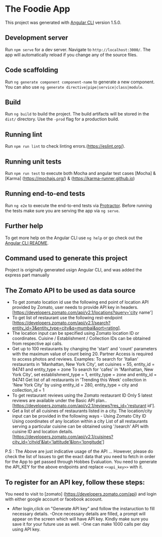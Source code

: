 # The Foodie App

This project was generated with [Angular CLI](https://github.com/angular/angular-cli) version 1.5.0.

## Development server

Run `npm serve` for a dev server. Navigate to `http://localhost:3000/`. The app will automatically reload if you change any of the source files.

## Code scaffolding

Run `ng generate component component-name` to generate a new component. You can also use `ng generate directive|pipe|service|class|module`.

## Build

Run `ng build` to build the project. The build artifacts will be stored in the `dist/` directory. Use the `-prod` flag for a production build.

## Running lint

Run `npm run lint` to check linting errors.(https://eslint.org/).

## Running unit tests

Run `npm run test` to execute both Mocha and angular test cases [Mocha] & [Karma] (https://mochajs.org/) & (https://karma-runner.github.io) 

## Running end-to-end tests

Run `ng e2e` to execute the end-to-end tests via [Protractor](http://www.protractortest.org/).
Before running the tests make sure you are serving the app via `ng serve`.

## Further help

To get more help on the Angular CLI use `ng help` or go check out the [Angular CLI README](https://github.com/angular/angular-cli/blob/master/README.md).

## Command used to generate this project
Project is originally generated usign Angular CLI, and was added the express part manually

## The Zomato API to be used as data source
- To get zomato location id use the following end point of location API provided by Zomato, user needs to provide API key in headers. [https://developers.zomato.com/api/v2.1/locations?query='city name']
- To get list of restaurant use the following rest-endpoint [https://developers.zomato.com/api/v2.1/search?entity_id=3&entity_type=city&q=mumbai&sort=rating].
- The location input can be specified using Zomato location ID or coordinates. Cuisine / Establishment / Collection IDs can be obtained from respective api calls. 
- Get up to 100 restaurants by changing the 'start' and 'count' parameters with the maximum value of count being 20. Partner Access is required to access photos and reviews.
Examples:
To search for 'Italian' restaurants in 'Manhattan, New York City', set cuisines = 55, entity_id = 94741 and entity_type = zone
To search for 'cafes' in 'Manhattan, New York City', set establishment_type = 1, entity_type = zone and entity_id = 94741
Get list of all restaurants in 'Trending this Week' collection in 'New York City' by using entity_id = 280, entity_type = city and collection_id = 1
- To get restaurant reviews using the Zomato restaurant ID  Only 5 latest reviews are available under the Basic API plan.. [https://developers.zomato.com/api/v2.1/reviews?res_id='resturant id'].
- Get a list of all cuisines of restaurants listed in a city. The location/city input can be provided in the following ways -
  Using Zomato City ID
  Using coordinates of any location within a city
  List of all restaurants serving a particular cuisine can be obtained using '/search' API with cuisine ID and location details. [https://developers.zomato.com/api/v2.1/cuisines?city_id='cityid'&lat='lattitude'&lon='longitude']

P.S : The Above are just indicative usage of the API ... However, please do check the list of Issues to get the exact data that you need to fetch in order for the App to get passed through Hobbes Evaluation. 
You need to generate the API_KEY for the above endpoints and replace  `<<api_key>>` with it.

## To register for an API key, follow these steps:

You need to visit to [zomato] (https://developers.zomato.com/api) and login with either google account or facebook acoount.

- After login,click on "Generate API key" and follow the instaruction to fill necessary details.
-Once necessary details are filled, a prompt will appear on the screen which will have API key. Kindly make sure you save it for your future use as well.
-One can make 1000 calls per day using API key.
